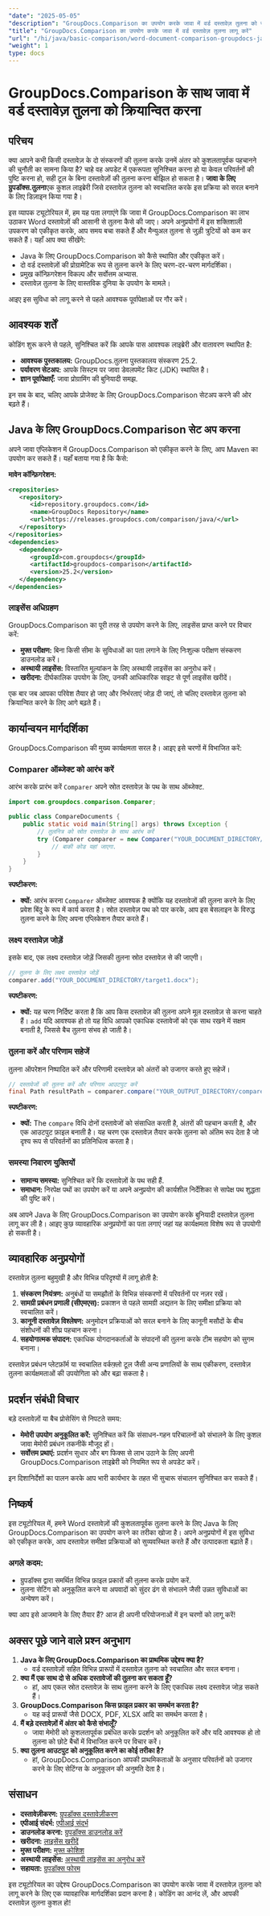 ```yaml
---
"date": "2025-05-05"
"description": "GroupDocs.Comparison का उपयोग करके जावा में वर्ड दस्तावेज़ तुलना को स्वचालित करने का तरीका जानें, जो कुशल दस्तावेज़ विश्लेषण के लिए एक शक्तिशाली लाइब्रेरी है।"
"title": "GroupDocs.Comparison का उपयोग करके जावा में वर्ड दस्तावेज़ तुलना लागू करें"
"url": "/hi/java/basic-comparison/word-document-comparison-groupdocs-java/"
"weight": 1
type: docs
---
```

# GroupDocs.Comparison के साथ जावा में वर्ड दस्तावेज़ तुलना को क्रियान्वित करना

## परिचय

क्या आपने कभी किसी दस्तावेज़ के दो संस्करणों की तुलना करके उनमें अंतर को कुशलतापूर्वक पहचानने की चुनौती का सामना किया है? चाहे वह अपडेट में एकरूपता सुनिश्चित करना हो या केवल परिवर्तनों की पुष्टि करना हो, सही टूल के बिना दस्तावेज़ों की तुलना करना बोझिल हो सकता है। **जावा के लिए ग्रुपडॉक्स.तुलना**एक कुशल लाइब्रेरी जिसे दस्तावेज़ तुलना को स्वचालित करके इस प्रक्रिया को सरल बनाने के लिए डिज़ाइन किया गया है।

इस व्यापक ट्यूटोरियल में, हम यह पता लगाएंगे कि जावा में GroupDocs.Comparison का लाभ उठाकर Word दस्तावेज़ों की आसानी से तुलना कैसे की जाए। अपने अनुप्रयोगों में इस शक्तिशाली उपकरण को एकीकृत करके, आप समय बचा सकते हैं और मैन्युअल तुलना से जुड़ी त्रुटियों को कम कर सकते हैं। यहाँ आप क्या सीखेंगे:
- Java के लिए GroupDocs.Comparison को कैसे स्थापित और एकीकृत करें।
- दो वर्ड दस्तावेज़ों की प्रोग्रामेटिक रूप से तुलना करने के लिए चरण-दर-चरण मार्गदर्शिका।
- प्रमुख कॉन्फ़िगरेशन विकल्प और सर्वोत्तम अभ्यास.
- दस्तावेज़ तुलना के लिए वास्तविक दुनिया के उपयोग के मामले।

आइए इस सुविधा को लागू करने से पहले आवश्यक पूर्वापेक्षाओं पर गौर करें।

## आवश्यक शर्तें

कोडिंग शुरू करने से पहले, सुनिश्चित करें कि आपके पास आवश्यक लाइब्रेरी और वातावरण स्थापित है:
- **आवश्यक पुस्तकालय:** GroupDocs.तुलना पुस्तकालय संस्करण 25.2.
- **पर्यावरण सेटअप:** आपके सिस्टम पर जावा डेवलपमेंट किट (JDK) स्थापित है।
- **ज्ञान पूर्वापेक्षाएँ:** जावा प्रोग्रामिंग की बुनियादी समझ.

इन सब के बाद, चलिए आपके प्रोजेक्ट के लिए GroupDocs.Comparison सेटअप करने की ओर बढ़ते हैं।

## Java के लिए GroupDocs.Comparison सेट अप करना

अपने जावा एप्लिकेशन में GroupDocs.Comparison को एकीकृत करने के लिए, आप Maven का उपयोग कर सकते हैं। यहाँ बताया गया है कि कैसे:

**मावेन कॉन्फ़िगरेशन:**

```xml
<repositories>
   <repository>
      <id>repository.groupdocs.com</id>
      <name>GroupDocs Repository</name>
      <url>https://releases.groupdocs.com/comparison/java/</url>
   </repository>
</repositories>
<dependencies>
   <dependency>
      <groupId>com.groupdocs</groupId>
      <artifactId>groupdocs-comparison</artifactId>
      <version>25.2</version>
   </dependency>
</dependencies>
```

### लाइसेंस अधिग्रहण

GroupDocs.Comparison का पूरी तरह से उपयोग करने के लिए, लाइसेंस प्राप्त करने पर विचार करें:
- **मुफ्त परीक्षण:** बिना किसी सीमा के सुविधाओं का पता लगाने के लिए निःशुल्क परीक्षण संस्करण डाउनलोड करें।
- **अस्थायी लाइसेंस:** विस्तारित मूल्यांकन के लिए अस्थायी लाइसेंस का अनुरोध करें।
- **खरीदना:** दीर्घकालिक उपयोग के लिए, उनकी आधिकारिक साइट से पूर्ण लाइसेंस खरीदें।

एक बार जब आपका परिवेश तैयार हो जाए और निर्भरताएं जोड़ दी जाएं, तो चलिए दस्तावेज़ तुलना को क्रियान्वित करने के लिए आगे बढ़ते हैं।

## कार्यान्वयन मार्गदर्शिका

GroupDocs.Comparison की मुख्य कार्यक्षमता सरल है। आइए इसे चरणों में विभाजित करें:

### Comparer ऑब्जेक्ट को आरंभ करें

आरंभ करके प्रारंभ करें `Comparer` अपने स्रोत दस्तावेज़ के पथ के साथ ऑब्जेक्ट.

```java
import com.groupdocs.comparison.Comparer;

public class CompareDocuments {
    public static void main(String[] args) throws Exception {
        // तुलनित्र को स्रोत दस्तावेज़ के साथ आरंभ करें
        try (Comparer comparer = new Comparer("YOUR_DOCUMENT_DIRECTORY/source.docx")) {
            // बाकी कोड यहां जाएगा.
        }
    }
}
```
**स्पष्टीकरण:**
- **क्यों:** आरंभ करना `Comparer` ऑब्जेक्ट आवश्यक है क्योंकि यह दस्तावेजों की तुलना करने के लिए प्रवेश बिंदु के रूप में कार्य करता है। स्रोत दस्तावेज़ पथ को पार करके, आप इस बेसलाइन के विरुद्ध तुलना करने के लिए अपना एप्लिकेशन तैयार करते हैं।

### लक्ष्य दस्तावेज़ जोड़ें

इसके बाद, एक लक्ष्य दस्तावेज़ जोड़ें जिसकी तुलना स्रोत दस्तावेज़ से की जाएगी।

```java
// तुलना के लिए लक्ष्य दस्तावेज़ जोड़ें
comparer.add("YOUR_DOCUMENT_DIRECTORY/target1.docx");
```
**स्पष्टीकरण:**
- **क्यों:** यह चरण निर्दिष्ट करता है कि आप किस दस्तावेज़ की तुलना अपने मूल दस्तावेज़ से करना चाहते हैं। `add` यदि आवश्यक हो तो यह विधि आपको एकाधिक दस्तावेजों को एक साथ रखने में सक्षम बनाती है, जिससे बैच तुलना संभव हो जाती है।

### तुलना करें और परिणाम सहेजें

तुलना ऑपरेशन निष्पादित करें और परिणामी दस्तावेज़ को अंतरों को उजागर करते हुए सहेजें।

```java
// दस्तावेजों की तुलना करें और परिणाम आउटपुट करें
final Path resultPath = comparer.compare("YOUR_OUTPUT_DIRECTORY/compare_result.docx");
```
**स्पष्टीकरण:**
- **क्यों:** The `compare` विधि दोनों दस्तावेजों को संसाधित करती है, अंतरों की पहचान करती है, और एक आउटपुट फ़ाइल बनाती है। यह चरण एक दस्तावेज़ तैयार करके तुलना को अंतिम रूप देता है जो दृश्य रूप से परिवर्तनों का प्रतिनिधित्व करता है।

### समस्या निवारण युक्तियों

- **सामान्य समस्या:** सुनिश्चित करें कि दस्तावेज़ों के पथ सही हैं.
- **समाधान:** निरपेक्ष पथों का उपयोग करें या अपने अनुप्रयोग की कार्यशील निर्देशिका से सापेक्ष पथ शुद्धता की पुष्टि करें।

अब आपने Java के लिए GroupDocs.Comparison का उपयोग करके बुनियादी दस्तावेज़ तुलना लागू कर ली है। आइए कुछ व्यावहारिक अनुप्रयोगों का पता लगाएं जहां यह कार्यक्षमता विशेष रूप से उपयोगी हो सकती है।

## व्यावहारिक अनुप्रयोगों

दस्तावेज़ तुलना बहुमुखी है और विभिन्न परिदृश्यों में लागू होती है:
1. **संस्करण नियंत्रण:** अनुबंधों या समझौतों के विभिन्न संस्करणों में परिवर्तनों पर नज़र रखें।
2. **सामग्री प्रबंधन प्रणाली (सीएमएस):** प्रकाशन से पहले सामग्री अद्यतन के लिए समीक्षा प्रक्रिया को स्वचालित करें।
3. **कानूनी दस्तावेज़ विश्लेषण:** अनुमोदन प्रक्रियाओं को सरल बनाने के लिए कानूनी मसौदों के बीच संशोधनों की शीघ्र पहचान करना।
4. **सहयोगात्मक संपादन:** एकाधिक योगदानकर्ताओं के संपादनों की तुलना करके टीम सहयोग को सुगम बनाना।

दस्तावेज़ प्रबंधन प्लेटफ़ॉर्म या स्वचालित वर्कफ़्लो टूल जैसी अन्य प्रणालियों के साथ एकीकरण, दस्तावेज़ तुलना कार्यक्षमताओं की उपयोगिता को और बढ़ा सकता है।

## प्रदर्शन संबंधी विचार

बड़े दस्तावेज़ों या बैच प्रोसेसिंग से निपटते समय:
- **मेमोरी उपयोग अनुकूलित करें:** सुनिश्चित करें कि संसाधन-गहन परिचालनों को संभालने के लिए कुशल जावा मेमोरी प्रबंधन तकनीकें मौजूद हों।
- **सर्वोत्तम प्रथाएं:** प्रदर्शन सुधार और बग फिक्स से लाभ उठाने के लिए अपनी GroupDocs.Comparison लाइब्रेरी को नियमित रूप से अपडेट करें।

इन दिशानिर्देशों का पालन करके आप भारी कार्यभार के तहत भी सुचारू संचालन सुनिश्चित कर सकते हैं।

## निष्कर्ष

इस ट्यूटोरियल में, हमने Word दस्तावेज़ों की कुशलतापूर्वक तुलना करने के लिए Java के लिए GroupDocs.Comparison का उपयोग करने का तरीका खोजा है। अपने अनुप्रयोगों में इस सुविधा को एकीकृत करके, आप दस्तावेज़ समीक्षा प्रक्रियाओं को सुव्यवस्थित करते हैं और उत्पादकता बढ़ाते हैं।

### अगले कदम:
- ग्रुपडॉक्स द्वारा समर्थित विभिन्न फ़ाइल प्रकारों की तुलना करके प्रयोग करें.
- तुलना सेटिंग को अनुकूलित करने या अपवादों को सुंदर ढंग से संभालने जैसी उन्नत सुविधाओं का अन्वेषण करें।

क्या आप इसे आजमाने के लिए तैयार हैं? आज ही अपनी परियोजनाओं में इन चरणों को लागू करें!

## अक्सर पूछे जाने वाले प्रश्न अनुभाग

1. **Java के लिए GroupDocs.Comparison का प्राथमिक उद्देश्य क्या है?**
   - वर्ड दस्तावेज़ों सहित विभिन्न प्रारूपों में दस्तावेज़ तुलना को स्वचालित और सरल बनाना।
2. **क्या मैं एक साथ दो से अधिक दस्तावेजों की तुलना कर सकता हूँ?**
   - हां, आप एकल स्रोत दस्तावेज़ के साथ तुलना करने के लिए एकाधिक लक्ष्य दस्तावेज़ जोड़ सकते हैं।
3. **GroupDocs.Comparison किस फ़ाइल प्रकार का समर्थन करता है?**
   - यह कई प्रारूपों जैसे DOCX, PDF, XLSX आदि का समर्थन करता है।
4. **मैं बड़े दस्तावेज़ों में अंतर को कैसे संभालूँ?**
   - जावा मेमोरी को कुशलतापूर्वक प्रबंधित करके प्रदर्शन को अनुकूलित करें और यदि आवश्यक हो तो तुलना को छोटे बैचों में विभाजित करने पर विचार करें।
5. **क्या तुलना आउटपुट को अनुकूलित करने का कोई तरीका है?**
   - हां, GroupDocs.Comparison आपकी प्राथमिकताओं के अनुसार परिवर्तनों को उजागर करने के लिए सेटिंग्स के अनुकूलन की अनुमति देता है।

## संसाधन
- **दस्तावेज़ीकरण:** [ग्रुपडॉक्स दस्तावेज़ीकरण](https://docs.groupdocs.com/comparison/java/)
- **एपीआई संदर्भ:** [एपीआई संदर्भ](https://reference.groupdocs.com/comparison/java/)
- **डाउनलोड करना:** [ग्रुपडॉक्स डाउनलोड करें](https://releases.groupdocs.com/comparison/java/)
- **खरीदना:** [लाइसेंस खरीदें](https://purchase.groupdocs.com/buy)
- **मुफ्त परीक्षण:** [मुफ्त कोशिश](https://releases.groupdocs.com/comparison/java/)
- **अस्थायी लाइसेंस:** [अस्थायी लाइसेंस का अनुरोध करें](https://purchase.groupdocs.com/temporary-license/)
- **सहायता:** [ग्रुपडॉक्स फोरम](https://forum.groupdocs.com/c/comparison)

इस ट्यूटोरियल का उद्देश्य GroupDocs.Comparison का उपयोग करके जावा में दस्तावेज़ तुलना को लागू करने के लिए एक व्यावहारिक मार्गदर्शिका प्रदान करना है। कोडिंग का आनंद लें, और आपकी दस्तावेज़ तुलना कुशल हो!